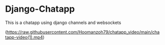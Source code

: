 # Django-Chatapp
 This is a chatapp using django channels and websockets


(https://raw.githubusercontent.com/Hoomanzoh79/chatapp_video/main/chatapp-video(1).mp4)

